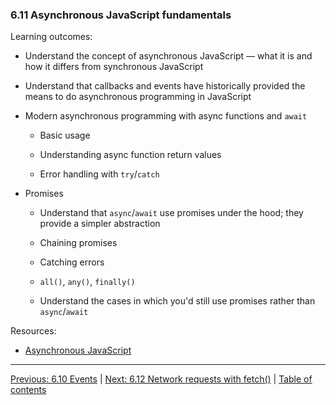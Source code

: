 ### 6.11 Asynchronous JavaScript fundamentals

Learning outcomes:

- Understand the concept of asynchronous JavaScript — what it is and how it differs from synchronous JavaScript

- Understand that callbacks and events have historically provided the means to do asynchronous programming in JavaScript

- Modern asynchronous programming with async functions and `await`

  - Basic usage

  - Understanding async function return values

  - Error handling with `try`/`catch`

- Promises

  - Understand that `async`/`await` use promises under the hood; they provide a simpler abstraction

  - Chaining promises

  - Catching errors

  - `all()`, `any()`, `finally()`

  - Understand the cases in which you'd still use promises rather than `async`/`await`

Resources:

- [Asynchronous JavaScript](https://developer.mozilla.org/en-US/docs/Learn/JavaScript/Asynchronous)

---

[Previous: 6.10 Events](/curriculum/2-core/3-scripting/6-10-events.md) | [Next: 6.12 Network requests with fetch()](/curriculum/2-core/3-scripting/6-12-network-requests-with-fetch.md) | [Table of contents](/TOC.md)